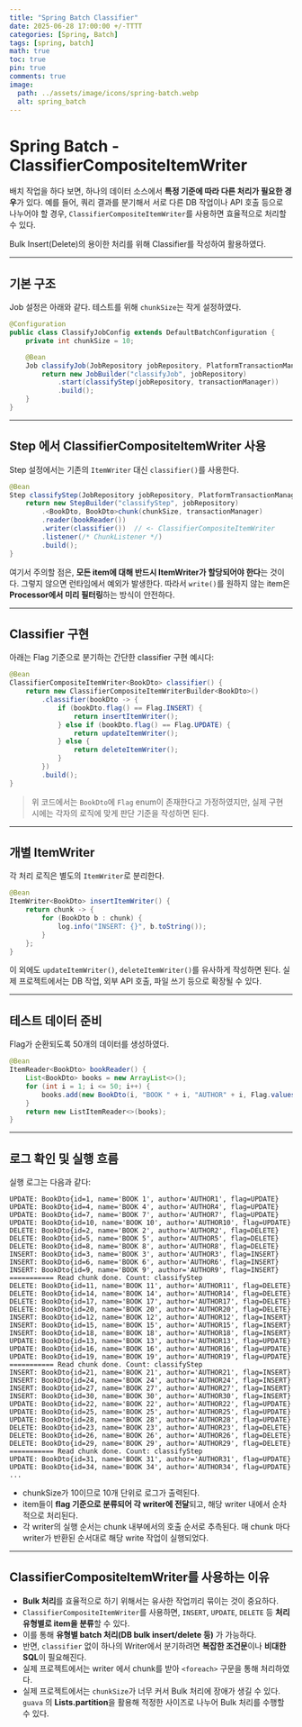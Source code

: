 ```yaml
---
title: "Spring Batch Classifier"
date: 2025-06-28 17:00:00 +/-TTTT
categories: [Spring, Batch]
tags: [spring, batch]
math: true
toc: true
pin: true
comments: true
image:
  path: ../assets/image/icons/spring-batch.webp
  alt: spring_batch
---
```


# Spring Batch - ClassifierCompositeItemWriter

배치 작업을 하다 보면, 하나의 데이터 소스에서 **특정 기준에 따라 다른 처리가 필요한 경우**가 있다. 예를 들어, 쿼리 결과를 분기해서 서로 다른 DB 작업이나 API 호출 등으로 나누어야 할 경우, `ClassifierCompositeItemWriter`를 사용하면 효율적으로 처리할 수 있다. 

Bulk Insert(Delete)의 용이한 처리를 위해 Classifier를 작성하여 활용하였다. 

---

## 기본 구조

Job 설정은 아래와 같다. 테스트를 위해 `chunkSize`는 작게 설정하였다.

```java
@Configuration
public class ClassifyJobConfig extends DefaultBatchConfiguration {
    private int chunkSize = 10;

    @Bean
    Job classifyJob(JobRepository jobRepository, PlatformTransactionManager transactionManager) {
        return new JobBuilder("classifyJob", jobRepository)
            .start(classifyStep(jobRepository, transactionManager))
            .build();
    }
}
```

---

## Step 에서 ClassifierCompositeItemWriter 사용

Step 설정에서는 기존의 `ItemWriter` 대신 `classifier()`를 사용한다.

```java
@Bean
Step classifyStep(JobRepository jobRepository, PlatformTransactionManager transactionManager) {
    return new StepBuilder("classifyStep", jobRepository)
        .<BookDto, BookDto>chunk(chunkSize, transactionManager)
        .reader(bookReader())
        .writer(classifier())  // <- ClassifierCompositeItemWriter
        .listener(/* ChunkListener */)
        .build();
}
```

여기서 주의할 점은, **모든 item에 대해 반드시 ItemWriter가 할당되어야 한다**는 것이다. 그렇지 않으면 런타임에서 예외가 발생한다.
따라서 `write()`를 원하지 않는 item은 **Processor에서 미리 필터링**하는 방식이 안전하다.

---

## Classifier 구현

아래는 Flag 기준으로 분기하는 간단한 classifier 구현 예시다:

```java
@Bean
ClassifierCompositeItemWriter<BookDto> classifier() {
    return new ClassifierCompositeItemWriterBuilder<BookDto>()
        .classifier(bookDto -> {
            if (bookDto.flag() == Flag.INSERT) {
                return insertItemWriter();
            } else if (bookDto.flag() == Flag.UPDATE) {
                return updateItemWriter();
            } else {
                return deleteItemWriter();
            }
        })
        .build();
}
```

> 위 코드에서는 `BookDto`에 `Flag` enum이 존재한다고 가정하였지만, 실제 구현 시에는 각자의 로직에 맞게 판단 기준을 작성하면 된다.

---

## 개별 ItemWriter

각 처리 로직은 별도의 `ItemWriter`로 분리한다.

```java
@Bean
ItemWriter<BookDto> insertItemWriter() {
    return chunk -> {
        for (BookDto b : chunk) {
            log.info("INSERT: {}", b.toString());
        }
    };
}
```

이 외에도 `updateItemWriter()`, `deleteItemWriter()`를 유사하게 작성하면 된다.
실제 프로젝트에서는 DB 작업, 외부 API 호출, 파일 쓰기 등으로 확장될 수 있다.

---

## 테스트 데이터 준비

Flag가 순환되도록 50개의 데이터를 생성하였다.

```java
@Bean
ItemReader<BookDto> bookReader() {
    List<BookDto> books = new ArrayList<>();
    for (int i = 1; i <= 50; i++) {
        books.add(new BookDto(i, "BOOK " + i, "AUTHOR" + i, Flag.values()[i % 3]));
    }
    return new ListItemReader<>(books);
}
```

---

## 로그 확인 및 실행 흐름

실행 로그는 다음과 같다:

```
UPDATE: BookDto{id=1, name='BOOK 1', author='AUTHOR1', flag=UPDATE}
UPDATE: BookDto{id=4, name='BOOK 4', author='AUTHOR4', flag=UPDATE}
UPDATE: BookDto{id=7, name='BOOK 7', author='AUTHOR7', flag=UPDATE}
UPDATE: BookDto{id=10, name='BOOK 10', author='AUTHOR10', flag=UPDATE}
DELETE: BookDto{id=2, name='BOOK 2', author='AUTHOR2', flag=DELETE}
DELETE: BookDto{id=5, name='BOOK 5', author='AUTHOR5', flag=DELETE}
DELETE: BookDto{id=8, name='BOOK 8', author='AUTHOR8', flag=DELETE}
INSERT: BookDto{id=3, name='BOOK 3', author='AUTHOR3', flag=INSERT}
INSERT: BookDto{id=6, name='BOOK 6', author='AUTHOR6', flag=INSERT}
INSERT: BookDto{id=9, name='BOOK 9', author='AUTHOR9', flag=INSERT}
=========== Read chunk done. Count: classifyStep
DELETE: BookDto{id=11, name='BOOK 11', author='AUTHOR11', flag=DELETE}
DELETE: BookDto{id=14, name='BOOK 14', author='AUTHOR14', flag=DELETE}
DELETE: BookDto{id=17, name='BOOK 17', author='AUTHOR17', flag=DELETE}
DELETE: BookDto{id=20, name='BOOK 20', author='AUTHOR20', flag=DELETE}
INSERT: BookDto{id=12, name='BOOK 12', author='AUTHOR12', flag=INSERT}
INSERT: BookDto{id=15, name='BOOK 15', author='AUTHOR15', flag=INSERT}
INSERT: BookDto{id=18, name='BOOK 18', author='AUTHOR18', flag=INSERT}
UPDATE: BookDto{id=13, name='BOOK 13', author='AUTHOR13', flag=UPDATE}
UPDATE: BookDto{id=16, name='BOOK 16', author='AUTHOR16', flag=UPDATE}
UPDATE: BookDto{id=19, name='BOOK 19', author='AUTHOR19', flag=UPDATE}
=========== Read chunk done. Count: classifyStep
INSERT: BookDto{id=21, name='BOOK 21', author='AUTHOR21', flag=INSERT}
INSERT: BookDto{id=24, name='BOOK 24', author='AUTHOR24', flag=INSERT}
INSERT: BookDto{id=27, name='BOOK 27', author='AUTHOR27', flag=INSERT}
INSERT: BookDto{id=30, name='BOOK 30', author='AUTHOR30', flag=INSERT}
UPDATE: BookDto{id=22, name='BOOK 22', author='AUTHOR22', flag=UPDATE}
UPDATE: BookDto{id=25, name='BOOK 25', author='AUTHOR25', flag=UPDATE}
UPDATE: BookDto{id=28, name='BOOK 28', author='AUTHOR28', flag=UPDATE}
DELETE: BookDto{id=23, name='BOOK 23', author='AUTHOR23', flag=DELETE}
DELETE: BookDto{id=26, name='BOOK 26', author='AUTHOR26', flag=DELETE}
DELETE: BookDto{id=29, name='BOOK 29', author='AUTHOR29', flag=DELETE}
=========== Read chunk done. Count: classifyStep
UPDATE: BookDto{id=31, name='BOOK 31', author='AUTHOR31', flag=UPDATE}
UPDATE: BookDto{id=34, name='BOOK 34', author='AUTHOR34', flag=UPDATE}
...
```

* chunkSize가 10이므로 10개 단위로 로그가 출력된다.
* item들이 **flag 기준으로 분류되어 각 writer에 전달**되고, 해당 writer 내에서 순차적으로 처리된다.
* 각 writer의 실행 순서는 chunk 내부에서의 호출 순서로 추측된다. 매 chunk 마다 writer가 반환된 순서대로 해당 write 작업이 실행되었다. 

---

## ClassifierCompositeItemWriter를 사용하는 이유

* **Bulk 처리**를 효율적으로 하기 위해서는 유사한 작업끼리 묶이는 것이 중요하다.
* `ClassifierCompositeItemWriter`를 사용하면, `INSERT`, `UPDATE`, `DELETE` 등 **처리 유형별로 item을 분류**할 수 있다.
* 이를 통해 **유형별 batch 처리(DB bulk insert/delete 등)** 가 가능하다.
* 반면, `classifier` 없이 하나의 Writer에서 분기하려면 **복잡한 조건문**이나 **비대한 SQL**이 필요해진다.
* 실제 프로젝트에서는 writer 에서 chunk를 받아 `<foreach>` 구문을 통해 처리하였다. 
* 실제 프로젝트에서는 `chunkSize`가 너무 커서 Bulk 처리에 장애가 생길 수 있다. `guava` 의 **Lists.partition**을 활용해 적정한 사이즈로 나누어 Bulk 처리를 수행할 수 있다.

